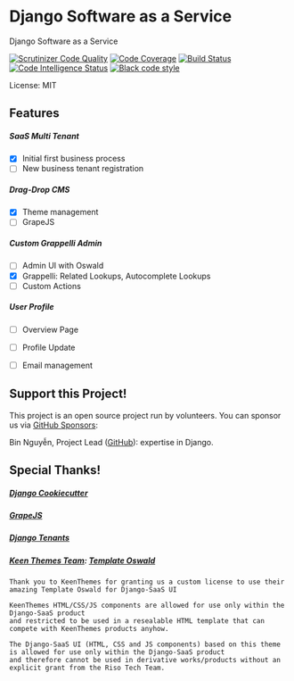 # Django Software as a Service

Django Software as a Service

[![Scrutinizer Code Quality](https://scrutinizer-ci.com/g/riso-tech/django-saas/badges/quality-score.png?b=main)](https://scrutinizer-ci.com/g/riso-tech/django-saas/?branch=main)
[![Code Coverage](https://scrutinizer-ci.com/g/riso-tech/django-saas/badges/coverage.png?b=main)](https://scrutinizer-ci.com/g/riso-tech/django-saas/?branch=main)
[![Build Status](https://scrutinizer-ci.com/g/riso-tech/django-saas/badges/build.png?b=main)](https://scrutinizer-ci.com/g/riso-tech/django-saas/build-status/main)
[![Code Intelligence Status](https://scrutinizer-ci.com/g/riso-tech/django-saas/badges/code-intelligence.svg?b=main)](https://scrutinizer-ci.com/code-intelligence)
[![Black code style](https://img.shields.io/badge/code%20style-black-000000.svg)](https://github.com/ambv/black)

License: MIT

## Features

##### SaaS Multi Tenant

 - [x] Initial first business process
 - [ ] New business tenant registration

##### Drag-Drop CMS

 - [x] Theme management
 - [ ] GrapeJS

##### Custom Grappelli Admin

 - [ ] Admin UI with Oswald
 - [x] Grappelli: Related Lookups, Autocomplete Lookups
 - [ ] Custom Actions

##### User Profile

 - [ ] Overview Page
 - [ ] Profile Update
 - [ ] Email management


## Support this Project!

This project is an open source project run by volunteers. You can sponsor us via [GitHub Sponsors](https://github.com/sponsors/riso-tech):

Bin Nguyễn, Project Lead ([GitHub](https://github.com/riso-tech)): expertise in Django.

## Special Thanks!

##### [Django Cookiecutter](https://github.com/cookiecutter/cookiecutter-django)
##### [GrapeJS](https://grapesjs.com/)
##### [Django Tenants](https://django-tenants.readthedocs.io/en/latest/)
##### [Keen Themes Team](https://keenthemes.com/): [Template Oswald](https://keenthemes.com/products/oswald-html-free)

    Thank you to KeenThemes for granting us a custom license to use their amazing Template Oswald for Django-SaaS UI

    KeenThemes HTML/CSS/JS components are allowed for use only within the Django-SaaS product
    and restricted to be used in a resealable HTML template that can compete with KeenThemes products anyhow.

    The Django-SaaS UI (HTML, CSS and JS components) based on this theme is allowed for use only within the Django-SaaS product
    and therefore cannot be used in derivative works/products without an explicit grant from the Riso Tech Team.
